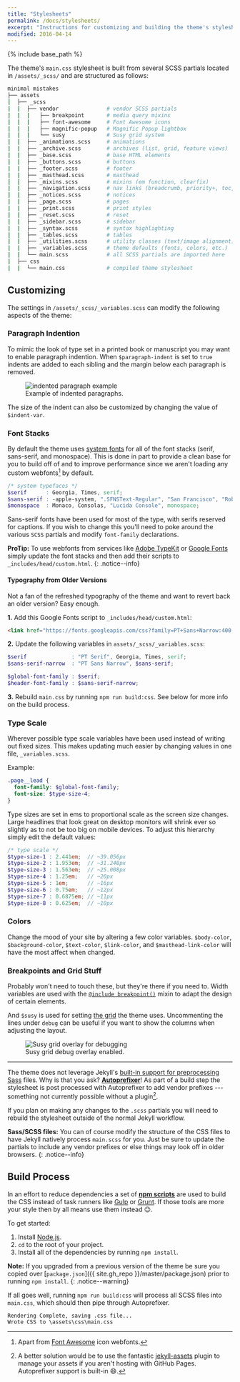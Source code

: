 ```yaml
---
title: "Stylesheets"
permalink: /docs/stylesheets/
excerpt: "Instructions for customizing and building the theme's stylesheets."
modified: 2016-04-14
---
```


{% include base_path %}

The theme's `main.css` stylesheet is built from several SCSS partials located in `/assets/_scss/` and are structured as follows:

```bash
minimal mistakes
├── assets
|  ├── _scss
|  |  ├── vendor               # vendor SCSS partials
|  |  |   ├── breakpoint       # media query mixins
|  |  |   ├── font-awesome     # Font Awesome icons
|  |  |   ├── magnific-popup   # Magnific Popup lightbox
|  |  |   └── susy             # Susy grid system
|  |  ├── _animations.scss     # animations
|  |  ├── _archive.scss        # archives (list, grid, feature views)
|  |  ├── _base.scss           # base HTML elements
|  |  ├── _buttons.scss        # buttons
|  |  ├── _footer.scss         # footer
|  |  ├── _masthead.scss       # masthead
|  |  ├── _mixins.scss         # mixins (em function, clearfix)
|  |  ├── _navigation.scss     # nav links (breadcrumb, priority+, toc, pagination, etc.)
|  |  ├── _notices.scss        # notices
|  |  ├── _page.scss           # pages
|  |  ├── _print.scss          # print styles
|  |  ├── _reset.scss          # reset
|  |  ├── _sidebar.scss        # sidebar
|  |  ├── _syntax.scss         # syntax highlighting
|  |  ├── _tables.scss         # tables
|  |  ├── _utilities.scss      # utility classes (text/image alignment)
|  |  ├── _variables.scss      # theme defaults (fonts, colors, etc.)
|  |  └── main.scss            # all SCSS partials are imported here
|  ├── css
|  |  └── main.css             # compiled theme stylesheet
```

## Customizing

The settings in `/assets/_scss/_variables.scss` can modify the following aspects of the theme:

### Paragraph Indention 

To mimic the look of type set in a printed book or manuscript you may want to enable paragraph indention. When `$paragraph-indent` is set to `true` indents are added to each sibling and the margin below each paragraph is removed.

<figure>
  <img src="{{ base_path }}/images/mm-paragraph-indent-example.jpg" alt="indented paragraph example">
  <figcaption>Example of indented paragraphs.</figcaption>
</figure>

The size of the indent can also be customized by changing the value of `$indent-var`.

### Font Stacks

By default the theme uses [system fonts](https://medium.com/designing-medium/system-shock-6b1dc6d6596f#.rb81vgn7i) for all of the font stacks (serif, sans-serif, and monospace). This is done in part to provide a clean base for you to build off of and to improve performance since we aren't loading any custom webfonts[^font-awesome] by default.

```scss
/* system typefaces */
$serif      : Georgia, Times, serif;
$sans-serif : -apple-system, ".SFNSText-Regular", "San Francisco", "Roboto", "Segoe UI", "Helvetica Neue", "Lucida Grande", Arial, sans-serif;
$monospace  : Monaco, Consolas, "Lucida Console", monospace;
```

[^font-awesome]: Apart from [Font Awesome](https://fortawesome.github.io/Font-Awesome/) icon webfonts.

Sans-serif fonts have been used for most of the type, with serifs reserved for captions. If you wish to change this you'll need to poke around the various `SCSS` partials and modify `font-family` declarations.

**ProTip:** To use webfonts from services like [Adobe TypeKit](https://typekit.com/) or [Google Fonts](https://www.google.com/fonts) simply update the font stacks and then add their scripts to `_includes/head/custom.html`.
{: .notice--info}

#### Typography from Older Versions

Not a fan of the refreshed typography of the theme and want to revert back an older version? Easy enough.

**1.** Add this Google Fonts script to `_includes/head/custom.html`:

```html
<link href="https://fonts.googleapis.com/css?family=PT+Sans+Narrow:400,700|PT+Serif:400,700,400italic" rel="stylesheet" type="text/css">
```

**2.** Update the following variables in `assets/_scss/_variables.scss`:

```scss
$serif              : "PT Serif", Georgia, Times, serif;
$sans-serif-narrow  : "PT Sans Narrow", $sans-serif;

$global-font-family : $serif;
$header-font-family : $sans-serif-narrow;
```

**3.** Rebuild `main.css` by running `npm run build:css`. See below for more info on the build process.

### Type Scale

Wherever possible type scale variables have been used instead of writing out fixed sizes. This makes updating much easier by changing values in one file, `_variables.scss`. 

Example:

```scss
.page__lead {
  font-family: $global-font-family;
  font-size: $type-size-4;
}
```

Type sizes are set in ems to proportional scale as the screen size changes. Large headlines that look great on desktop monitors will shrink ever so slightly as to not be too big on mobile devices. To adjust this hierarchy simply edit the default values:

```scss
/* type scale */
$type-size-1 : 2.441em;  // ~39.056px
$type-size-2 : 1.953em;  // ~31.248px
$type-size-3 : 1.563em;  // ~25.008px
$type-size-4 : 1.25em;   // ~20px
$type-size-5 : 1em;      // ~16px
$type-size-6 : 0.75em;   // ~12px
$type-size-7 : 0.6875em; // ~11px
$type-size-8 : 0.625em;  // ~10px
```

### Colors

Change the mood of your site by altering a few color variables. `$body-color`, `$background-color`, `$text-color`, `$link-color`, and `$masthead-link-color` will have the most affect when changed.

### Breakpoints and Grid Stuff

Probably won't need to touch these, but they're there if you need to. Width variables are used with the [`@include breakpoint()`](http://breakpoint-sass.com/) mixin to adapt the design of certain elements.

And `$susy` is used for setting [the grid](http://susy.oddbird.net/) the theme uses. Uncommenting the lines under `debug` can be useful if you want to show the columns when adjusting the layout.

<figure>
  <img src="{{ base_path }}/images/mm-susy-grid-overlay.jpg" alt="Susy grid overlay for debugging">
  <figcaption>Susy grid debug overlay enabled.</figcaption>
</figure>

---

The theme does not leverage Jekyll's [built-in support for preprocessing Sass](https://jekyllrb.com/docs/assets/#sassscss) files. Why is that you ask? [**Autoprefixer**](https://github.com/postcss/autoprefixer)! As part of a build step the stylesheet is post processed with Autoprefixer to add vendor prefixes --- something not currently possible without a plugin[^jekyll-assets].

[^jekyll-assets]: A better solution would be to use the fantastic [jekyll-assets](https://github.com/jekyll/jekyll-assets) plugin to manage your assets if you aren't hosting with GitHub Pages. Autoprefixer support is built-in :smile:.

If you plan on making any changes to the `.scss` partials you will need to rebuild the stylesheet outside of the normal Jekyll workflow.

**Sass/SCSS files:** You can of course modify the structure of the CSS files to have Jekyll natively process `main.scss` for you. Just be sure to update the partials to include any vendor prefixes or else things may look off in older browsers.
{: .notice--info}

## Build Process

In an effort to reduce dependencies a set of [**npm scripts**](https://css-tricks.com/why-npm-scripts/) are used to build the CSS instead of task runners like [Gulp](http://gulpjs.com/) or [Grunt](http://gruntjs.com/). If those tools are more your style then by all means use them instead :wink:.

To get started:

1. Install [Node.js](http://nodejs.org/).
2. `cd` to the root of your project.
3. Install all of the dependencies by running `npm install`.

**Note:** If you upgraded from a previous version of the theme be sure you copied over [`package.json`]({{ site.gh_repo }}/master/package.json) prior to running `npm install`.
{: .notice--warning}

If all goes well, running `npm run build:css` will process all SCSS files into `main.css`, which should then pipe through Autoprefixer.

```
Rendering Complete, saving .css file...
Wrote CSS to \assets\css\main.css
```
